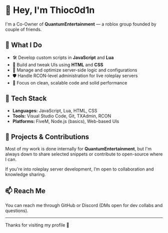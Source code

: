 # 👋 Hey, I'm Thioc0d1n

I'm a Co-Owner of **QuantumEntertainment** — a roblox group founded by couple of friends.

## 🧠 What I Do

- 🛠 Develop custom scripts in **JavaScript** and **Lua**
- 🎨 Build and tweak UIs using **HTML** and **CSS**
- 🔧 Manage and optimize server-side logic and configurations
- 🛡 Handle RCON-level administration for live roleplay servers
- 🚀 Focus on clean, scalable code and solid performance

## 🧰 Tech Stack

- **Languages:** JavaScript, Lua, HTML, CSS
- **Tools:** Visual Studio Code, Git, TXAdmin, RCON
- **Platforms:** FiveM, Node.js (basics), Web-based UIs

## 📂 Projects & Contributions

Most of my work is done internally for **QuantumEntertainment**, but I'm always down to share selected snippets or contribute to open-source where I can.

If you're into roleplay server development, I’m open to collaboration and knowledge sharing.

## 📫 Reach Me

You can reach me through GitHub or Discord (DMs open for dev collabs and questions).

---

Thanks for visiting my profile 🙏
